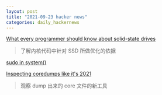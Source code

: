 ```yaml
---
layout: post
title: "2021-09-23 hacker news"
categories: daily_hackernews
---
```

[What every programmer should know about solid-state drives](https://codecapsule.com/2014/02/12/coding-for-ssds-part-6-a-summary-what-every-programmer-should-know-about-solid-state-drives/)

> 了解内核代码中针对 SSD 所做优化的依据

[sudo in system()](https://cenains.blog/2021/08/31/sudo-in-system/)

[Inspecting coredumps like it's 2021](https://nixos.mayflower.consulting/blog/2021/09/06/coredumpctl/)

> 观察 dump 出来的 core 文件的新工具 
